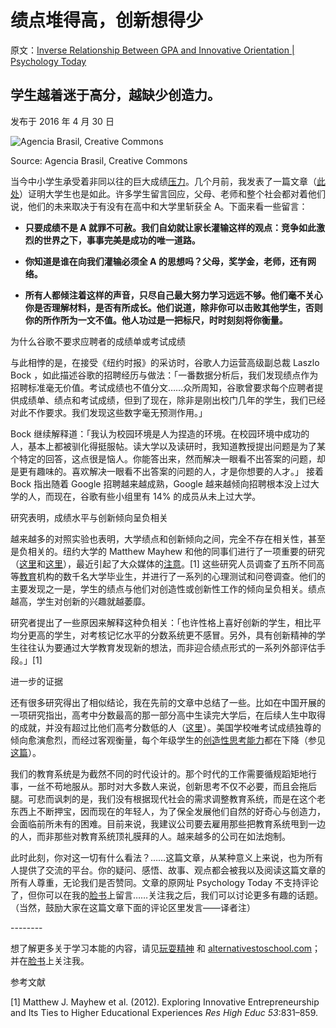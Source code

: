 # 绩点堆得高，创新想得少

原文：[Inverse Relationship Between GPA and Innovative Orientation | Psychology Today](https://www.psychologytoday.com/us/blog/freedom-learn/201604/inverse-relationship-between-gpa-and-innovative-orientation)

## 学生越着迷于高分，越缺少创造力。

发布于 2016 年 4 月 30 日

![Agencia Brasil, Creative Commons](https://cdn.psychologytoday.com/sites/default/files/styles/article-inline-half/public/field_blog_entry_images/440px-Participantes_do_Enem.jpg?itok=y4XbGaRg)

Source: Agencia Brasil, Creative Commons

当今中小学生承受着非同以往的巨大成绩[压力](https://www.psychologytoday.com/us/basics/stress)。几个月前，我发表了一篇文章（[此处](https://www.psychologytoday.com/us/blog/freedom-learn/201509/declining-student-resilience-serious-problem-colleges)）证明大学生也是如此。许多学生留言回应，父母、老师和整个社会都对着他们说，他们的未来取决于有没有在高中和大学里斩获全 A。下面来看一些留言：

- **只要成绩不是 A 就罪不可赦。我们自幼就让家长灌输这样的观点：竞争如此激烈的世界之下，事事完美是成功的唯一道路。**

- **你知道是谁在向我们灌输必须全 A 的思想吗？父母，奖学金，老师，还有网络。**

- **所有人都倾注着这样的声音，只尽自己最大努力学习远远不够。他们毫不关心你是否理解材料，是否有所成长。他们说道，除非你可以击败其他学生，否则你的所作所为一文不值。他人功过是一把标尺，时时刻刻将你衡量。**

为什么谷歌不要求应聘者的成绩单或考试成绩

与此相悖的是，在接受《纽约时报》的采访时，谷歌人力运营高级副总裁 Laszlo Bock ，如此描述谷歌的招聘经历与做法：「一番数据分析后，我们发现绩点作为招聘标准毫无价值。考试成绩也不值分文……众所周知，谷歌曾要求每个应聘者提供成绩单、绩点和考试成绩，但到了现在，除非是刚出校门几年的学生，我们已经对此不作要求。我们发现这些数字毫无预测作用。」

Bock 继续解释道：「我认为校园环境是人为捏造的环境。在校园环境中成功的人，基本上都被驯化得挺服帖。读大学以及读研时，我知道教授提出问题是为了某个特定的回答，这点很是恼人。你能答出来，然而解决一眼看不出答案的问题，却是更有趣味的。喜欢解决一眼看不出答案的问题的人，才是你想要的人才。」 接着 Bock 指出随着 Google 招聘越来越成熟，Google 越来越倾向招聘根本没上过大学的人，而现在，谷歌有些小组里有 14% 的成员从未上过大学。

研究表明，成绩水平与创新倾向呈负相关

越来越多的对照实验也表明，大学绩点和创新倾向之间，完全不存在相关性，甚至是负相关的。纽约大学的 Matthew Mayhew 和他的同事们进行了一项重要的研究（[这里](https://theconversation.com/straight-a-students-may-not-be-the-best-innovators-54440)和[这里](http://blogs.wgbh.org/innovation-hub/tag/matthew-mayhew/)），最近引起了大众媒体的[注意](https://www.psychologytoday.com/us/basics/attention)。[1] 这些研究人员调查了五所不同高等[教育](https://www.psychologytoday.com/us/basics/education)机构的数千名大学毕业生，并进行了一系列的心理测试和问卷调查。他们的主要发现之一是，学生的绩点与他们对创造性或创新性工作的倾向呈负相关。绩点越高，学生对创新的兴趣就越萎靡。

研究者提出了一些原因来解释这种负相关：「也许性格上喜好创新的学生，相比平均分更高的学生，对考核记忆水平的分数系统更不感冒。另外，具有创新精神的学生往往认为要通过大学教育发现新的想法，而非迎合绩点形式的一系列外部评估手段。」[1]

进一步的证据

还有很多研究得出了相似结论，我在先前的文章中总结了一些。比如在中国开展的一项研究指出，高考中分数最高的那一部分高中生读完大学后，在后续人生中取得的成就，并没有超过比他们高考分数低的人（[这里](https://www.psychologytoday.com/us/blog/freedom-learn/201305/be-glad-our-failure-catch-china-in-education)）。美国学校唯考试成绩独尊的倾向愈演愈烈，而经过客观衡量，每个年级学生的[创造性思考能力](https://www.psychologytoday.com/us/basics/creativity)都在下降（参见[这篇](https://www.psychologytoday.com/us/blog/freedom-learn/201209/children-s-freedom-has-declined-so-has-their-creativity)）。

我们的教育系统是为截然不同的时代设计的。那个时代的工作需要循规蹈矩地行事，一丝不苟地服从。那时对大多数人来说，创新思考不仅不必要，而且会拖后腿。可悲而讽刺的是，我们没有根据现代社会的需求调整教育系统，而是在这个老东西上不断押宝，因而现在的年轻人，为了保全发展他们自然的好奇心与创造力，会面临前所未有的困难。目前来说，我建议公司要去雇用那些把教育系统甩到一边的人，而非那些对教育系统顶礼膜拜的人。越来越多的公司在如法炮制。

此时此刻，你对这一切有什么看法？……这篇文章，从某种意义上来说，也为所有人提供了交流的平台。你的疑问、感悟、故事、观点都会被我以及阅读这篇文章的所有人尊重，无论我们是否赞同。文章的原网址 Psychology Today 不支持评论了，但你可以在我的[脸书](https://www.facebook.com/peter.gray.3572)上留言……关注我之后，我们可以讨论更多有趣的话题。（当然，鼓励大家在这篇文章下面的评论区里发言——译者注）

\--------

想了解更多关于学习本能的内容，请见[玩耍精神](http://www.amazon.com/Free-Learn-Unleashing-Instinct-Self-Reliant/dp/0465084990/ref=sr_1_1?s=books&ie=UTF8&qid=1440592828&sr=1-1&keywords=peter+gray+free+to+learn) 和 [alternativestoschool.com](http://alternativestoschool.com/)；并在[脸书](https://www.facebook.com/peter.gray.3572)上关注我。

参考文献

[1] Matthew J. Mayhew et al. (2012). Exploring Innovative Entrepreneurship and Its Ties to Higher Educational Experiences *Res High Educ 53*:831–859.